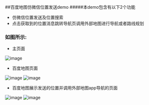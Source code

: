 ##百度地图仿微信位置发送demo
#####本demo包含有以下2个功能

 - 仿微信位置发送及位置搜索
 - 点击获取到的位置消息跳转导航页调用外部地图进行导航或者路线规划

### 如图所示:

- 主页面

 ![image](https://github.com/LijieSong/BaiduWeChatLocationDemo/screens/baidumaplocationmain.png)

 - 百度地图页面

 ![image](https://github.com/LijieSong/BaiduWeChatLocationDemo/screens/baidumaplocation1.png)
 ![image](https://github.com/LijieSong/BaiduWeChatLocationDemo/screens/baidumaplocation2.png)

 - 百度地图展示发送的位置并调用外部地图app导航的页面

 ![image](https://github.com/LijieSong/BaiduWeChatLocationDemo/screens/baidumapnavigation1.png)
 ![image](https://github.com/LijieSong/BaiduWeChatLocationDemo/screens/baidumapnavigation2.png)




